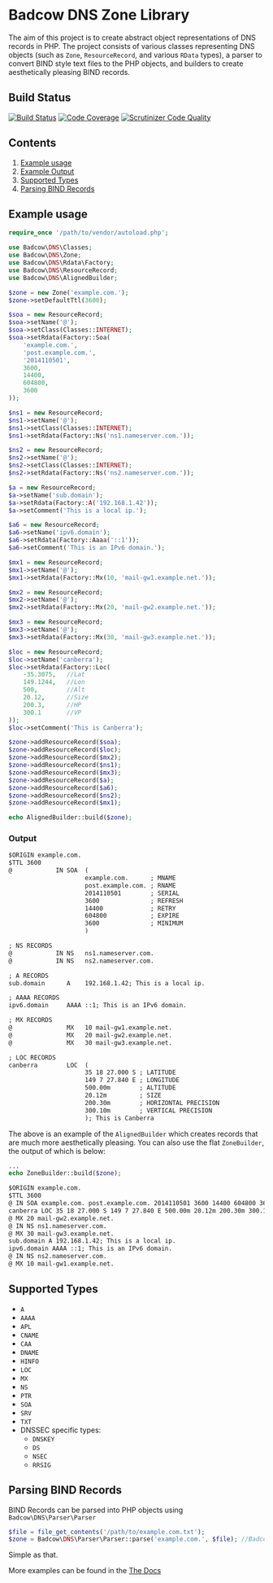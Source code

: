Badcow DNS Zone Library
=======================
The aim of this project is to create abstract object representations of DNS records in PHP. The project consists of various
classes representing DNS objects (such as `Zone`, `ResourceRecord`, and various `RData` types), a parser to convert BIND
style text files to the PHP objects, and builders to create aesthetically pleasing BIND records.

## Build Status
[![Build Status](https://travis-ci.org/Badcow/DNS.png)](https://travis-ci.org/Badcow/DNS) [![Code Coverage](https://scrutinizer-ci.com/g/Badcow/DNS/badges/coverage.png?b=master)](https://scrutinizer-ci.com/g/Badcow/DNS/?branch=master) [![Scrutinizer Code Quality](https://scrutinizer-ci.com/g/Badcow/DNS/badges/quality-score.png?b=master)](https://scrutinizer-ci.com/g/Badcow/DNS/?branch=master)

## Contents
1. [Example usage](#example-usage)
2. [Example Output](#output)
3. [Supported Types](#supported-types)
4. [Parsing BIND Records](#parsing-bind-records)

## Example usage

```php
require_once '/path/to/vendor/autoload.php';

use Badcow\DNS\Classes;
use Badcow\DNS\Zone;
use Badcow\DNS\Rdata\Factory;
use Badcow\DNS\ResourceRecord;
use Badcow\DNS\AlignedBuilder;

$zone = new Zone('example.com.');
$zone->setDefaultTtl(3600);

$soa = new ResourceRecord;
$soa->setName('@');
$soa->setClass(Classes::INTERNET);
$soa->setRdata(Factory::Soa(
    'example.com.',
    'post.example.com.',
    '2014110501',
    3600,
    14400,
    604800,
    3600
));

$ns1 = new ResourceRecord;
$ns1->setName('@');
$ns1->setClass(Classes::INTERNET);
$ns1->setRdata(Factory::Ns('ns1.nameserver.com.'));

$ns2 = new ResourceRecord;
$ns2->setName('@');
$ns2->setClass(Classes::INTERNET);
$ns2->setRdata(Factory::Ns('ns2.nameserver.com.'));

$a = new ResourceRecord;
$a->setName('sub.domain');
$a->setRdata(Factory::A('192.168.1.42'));
$a->setComment('This is a local ip.');

$a6 = new ResourceRecord;
$a6->setName('ipv6.domain');
$a6->setRdata(Factory::Aaaa('::1'));
$a6->setComment('This is an IPv6 domain.');

$mx1 = new ResourceRecord;
$mx1->setName('@');
$mx1->setRdata(Factory::Mx(10, 'mail-gw1.example.net.'));

$mx2 = new ResourceRecord;
$mx2->setName('@');
$mx2->setRdata(Factory::Mx(20, 'mail-gw2.example.net.'));

$mx3 = new ResourceRecord;
$mx3->setName('@');
$mx3->setRdata(Factory::Mx(30, 'mail-gw3.example.net.'));

$loc = new ResourceRecord;
$loc->setName('canberra');
$loc->setRdata(Factory::Loc(
    -35.3075,   //Lat
    149.1244,   //Lon
    500,        //Alt
    20.12,      //Size
    200.3,      //HP
    300.1       //VP
));
$loc->setComment('This is Canberra');

$zone->addResourceRecord($soa);
$zone->addResourceRecord($loc);
$zone->addResourceRecord($mx2);
$zone->addResourceRecord($ns1);
$zone->addResourceRecord($mx3);
$zone->addResourceRecord($a);
$zone->addResourceRecord($a6);
$zone->addResourceRecord($ns2);
$zone->addResourceRecord($mx1);

echo AlignedBuilder::build($zone);
```

### Output
```txt
$ORIGIN example.com.
$TTL 3600
@            IN SOA  (
                     example.com.      ; MNAME
                     post.example.com. ; RNAME
                     2014110501        ; SERIAL
                     3600              ; REFRESH
                     14400             ; RETRY
                     604800            ; EXPIRE
                     3600              ; MINIMUM
                     )

; NS RECORDS
@            IN NS   ns1.nameserver.com.
@            IN NS   ns2.nameserver.com.

; A RECORDS
sub.domain      A    192.168.1.42; This is a local ip.

; AAAA RECORDS
ipv6.domain     AAAA ::1; This is an IPv6 domain.

; MX RECORDS
@               MX   10 mail-gw1.example.net.
@               MX   20 mail-gw2.example.net.
@               MX   30 mail-gw3.example.net.

; LOC RECORDS
canberra        LOC  (
                     35 18 27.000 S ; LATITUDE
                     149 7 27.840 E ; LONGITUDE
                     500.00m        ; ALTITUDE
                     20.12m         ; SIZE
                     200.30m        ; HORIZONTAL PRECISION
                     300.10m        ; VERTICAL PRECISION
                     ); This is Canberra
```

The above is an example of the `AlignedBuilder` which creates records that are much more aesthetically pleasing. You can
also use the flat `ZoneBuilder`, the output of which is below:

```php
...
echo ZoneBuilder::build($zone);
```
```txt
$ORIGIN example.com.
$TTL 3600
@ IN SOA example.com. post.example.com. 2014110501 3600 14400 604800 3600
canberra LOC 35 18 27.000 S 149 7 27.840 E 500.00m 20.12m 200.30m 300.10m; This is Canberra
@ MX 20 mail-gw2.example.net.
@ IN NS ns1.nameserver.com.
@ MX 30 mail-gw3.example.net.
sub.domain A 192.168.1.42; This is a local ip.
ipv6.domain AAAA ::1; This is an IPv6 domain.
@ IN NS ns2.nameserver.com.
@ MX 10 mail-gw1.example.net.
```

## Supported Types
* `A`
* `AAAA`
* `APL`
* `CNAME`
* `CAA`
* `DNAME`
* `HINFO`
* `LOC`
* `MX`
* `NS`
* `PTR`
* `SOA`
* `SRV`
* `TXT`
* DNSSEC specific types:
  * `DNSKEY`
  * `DS`
  * `NSEC`
  * `RRSIG`

## Parsing BIND Records

BIND Records can be parsed into PHP objects using `Badcow\DNS\Parser\Parser`

```php
$file = file_get_contents('/path/to/example.com.txt');
$zone = Badcow\DNS\Parser\Parser::parse('example.com.', $file); //Badcow Zone Object
```

Simple as that.

More examples can be found in the [The Docs](docs/Parser)
